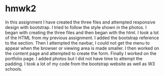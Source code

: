 # hmwk2
In this assignment I have created the three files and attempted responsive design with bootstrap. I tried to follow the style shown in the photos. 
I began with creating the three files and then began with the html. I took a lot of the HTML from my previous assignment. I added the bootstrap reference to the <head> section.
Then I attempted the navbar, I could not get the menu to appear when the browser or viewing area is made smaller.
I then worked on the content page and attempted to create the form.
Finally I worked on the portfolio page. I added photos but I did not have time to attempt the padding.
I took a lot of my code from the bootstrap website as well as W3 schools.